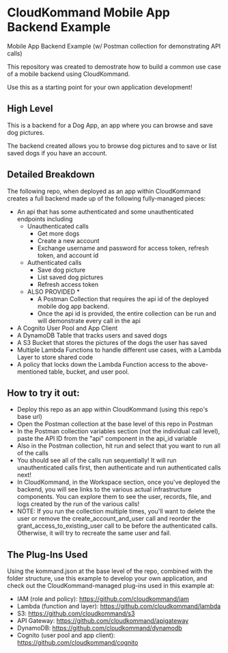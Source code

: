 # CloudKommand Mobile App Backend Example
Mobile App Backend Example (w/ Postman collection for demonstrating API calls)

This repository was created to demostrate how to build a common use case of a mobile backend using CloudKommand.

Use this as a starting point for your own application development!

## High Level 
This is a backend for a Dog App, an app where you can browse and save dog pictures.

The backend created allows you to browse dog pictures and to save or list saved dogs if you have an account.
## Detailed Breakdown
The following repo, when deployed as an app within CloudKommand creates a full backend made up of the following fully-managed pieces:
- An api that has some authenticated and some unauthenticated endpoints including
    - Unauthenticated calls
        - Get more dogs
        - Create a new account
        - Exchange username and password for access token, refresh token, and account id 
    - Authenticated calls
        - Save dog picture
        - List saved dog pictures
        - Refresh access token
    - ALSO PROVIDED *
        - A Postman Collection that requires the api id of the deployed mobile dog app backend. 
        - Once the api id is provided, the entire collection can be run and will demonstrate every call in the api
- A Cognito User Pool and App Client
- A DynamoDB Table that tracks users and saved dogs
- A S3 Bucket that stores the pictures of the dogs the user has saved
- Multiple Lambda Functions to handle different use cases, with a Lambda Layer to store shared code
- A policy that locks down the Lambda Function access to the above-mentioned table, bucket, and user pool.

## How to try it out:
- Deploy this repo as an app within CloudKommand (using this repo's base url)
- Open the Postman collection at the base level of this repo in Postman
- In the Postman collection variables section (not the individual call level), paste the API ID from the "api" component in the api_id variable
- Also in the Postman collection, hit run and select that you want to run all of the calls
- You should see all of the calls run sequentially! It will run unauthenticated calls first, then authenticate and run authenticated calls next!
- In CloudKommand, in the Workspace section, once you've deployed the backend, you will see links to the various actual infrastructure components. You can explore them to see the user, records, file, and logs created by the run of the various calls!
- NOTE: If you run the collection multiple times, you'll want to delete the user or remove the create_account_and_user call and reorder the grant_access_to_existing_user call to be before the authenticated calls. Otherwise, it will try to recreate the same user and fail. 


## The Plug-Ins Used
Using the kommand.json at the base level of the repo, combined with the folder structure, use this example to develop your own application, and check out the CloudKommand-managed plug-ins used in this example at:

- IAM (role and policy): https://github.com/cloudkommand/iam 
- Lambda (function and layer): https://github.com/cloudkommand/lambda
- S3: https://github.com/cloudkommand/s3
- API Gateway: https://github.com/cloudkommand/apigateway
- DynamoDB: https://github.com/cloudkommand/dynamodb
- Cognito (user pool and app client): https://github.com/cloudkommand/cognito